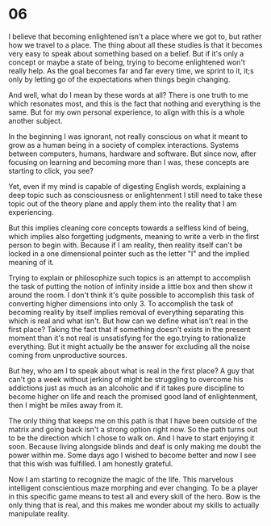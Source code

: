 # 06

I believe that becoming enlightened isn't a place where we got to, but rather how we travel to a place. The thing about all these studies is that it becomes very easy to speak about something based on a belief. But if it's only a concept or maybe a state of being, trying to become enlightened won't really help. As the goal becomes far and far every time, we sprint to it, it;s only by letting go of the expectations when things begin changing.

And well, what do I mean by these words at all? There is one truth to me which resonates most, and this is the fact that nothing and everything is the same. But for my own personal experience, to align with this is a whole another subject.

In the beginning I was ignorant, not really conscious on what it meant to grow as a human being in a society of complex interactions. Systems between computers, humans, hardware and software. But since now, after focusing on learning and becoming more than I was, these concepts are starting to click, you see?

Yet, even if my mind is capable of digesting English words, explaining a deep topic such as consciousness or enlightenment I still need to take these topic out of the theory plane and apply them into the reality that I am experiencing.

But this implies cleaning core concepts towards a selfless kind of being, which implies also forgetting judgments, meaning to write a verb in the first person to begin with. Because if I am reality, then reality itself can't be locked in a one dimensional pointer such as the letter "I" and the implied meaning of it.

Trying to explain or philosophize such topics is an attempt to accomplish the task of putting the notion of infinity inside a little box and then show it around the room. I don't think it's quite possible to accomplish this task of converting higher dimensions into only 3. To accomplish the task of becoming reality by itself implies removal of everything separating this which is real and what isn't. But how can we define what isn't real in the first place? Taking the fact that if something doesn't exists in the present moment than it's not real is unsatisfying for the ego.trying to rationalize everything. But it might actually be the answer for excluding all the noise coming from unproductive sources.

But hey, who am I to speak about what is real in the first place? A guy that can't go a week without jerking of might be struggling to overcome his addictions just as much as an alcoholic and if it takes pure discipline to become higher on life and reach the promised good land of enlightenment, then I might be miles away from it.

The only thing that keeps me on this path is that I have been outside of the matrix and going back isn't a strong option right now. So the path turns out to be the direction which I chose to walk on. And I have to start enjoying it soon. Because living alongside blinds and deaf is only making me doubt the power within me. Some days ago I wished to become better and now I see that this wish was fulfilled. I am honestly grateful.


Now I am starting to recognize the magic of the life. This marvelous intelligent conscientious maze morphing and ever changing. To be a player in this specific game means to test all and every skill of the hero. Bow is the only thing that is real, and this makes me wonder about my skills to actually manipulate reality.
